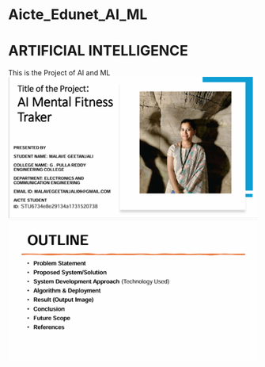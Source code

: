 # Aicte_Edunet_AI_ML
# ARTIFICIAL INTELLIGENCE
This is the Project of AI and ML 
<img src="https://github.com/Malavegeetanjali0481/Aicte_Edunet_AI_ML/blob/main/Screenshot%202025-07-13%20205441.png" alt="">
<img src="https://github.com/Malavegeetanjali0481/Aicte_Edunet_AI_ML/blob/main/Screenshot%202025-07-13%20205504.png" alt="">
<img src=".png" alt="">
<img src=".png" alt="">
<img src=".png" alt="">
<img src=".png" alt="">
<img src=".png" alt="">

